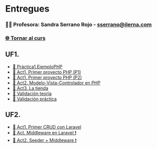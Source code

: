 # Entregues
### 👩‍🏫 Profesora: Sandra Serrano Rojo - sserrano@ilerna.com
### [🌐 Tornar al curs](https://github.com/aiuoki/DAW-2/tree/Desenvolupament-web-en-entorn-servidor)

## UF1.
- [📝 Práctica1.EjemploPHP](https://github.com/aiuoki/DAW-2/tree/Desenvolupament-web-en-entorn-servidor/Desenvolupament%20web%20en%20entorn%20servidor/UF1/---%20ACTIVITATS%20---/Pr%C3%A1ctica1.EjemploPHP/Entrega)
- [📝 Act1. Primer proyecto PHP (P1)](https://github.com/aiuoki/DAW-2/tree/Desenvolupament-web-en-entorn-servidor/Desenvolupament%20web%20en%20entorn%20servidor/UF1/---%20ACTIVITATS%20---/Act1.%20Primer%20proyecto%20PHP%20(P1)/Entrega)
- [📝 Act1. Primer proyecto PHP (P2)](https://github.com/aiuoki/DAW-2/tree/Desenvolupament-web-en-entorn-servidor/Desenvolupament%20web%20en%20entorn%20servidor/UF1/---%20ACTIVITATS%20---/Act1.%20Primer%20proyecto%20PHP%20(P2)/Entrega)
- [📝 Act2. Modelo-Vista-Controlador en PHP](https://github.com/aiuoki/DAW-2/tree/Desenvolupament-web-en-entorn-servidor/Desenvolupament%20web%20en%20entorn%20servidor/UF1/---%20ACTIVITATS%20---/Act2.%20Modelo-Vista-Controlador%20en%20PHP/Entrega)
- [📝 Act3. La tienda](https://github.com/aiuoki/DAW-2/tree/Desenvolupament-web-en-entorn-servidor/Desenvolupament%20web%20en%20entorn%20servidor/UF1/---%20ACTIVITATS%20---/%20Act3.%20La%20tienda/Entrega)
- [📝 Validación teoría](https://github.com/aiuoki/DAW-2/tree/Desenvolupament-web-en-entorn-servidor/Desenvolupament%20web%20en%20entorn%20servidor/UF1/---%20ACTIVITATS%20---/Validacio%CC%81n%20teori%CC%81a)
- [📝 Validación práctica](https://github.com/aiuoki/DAW-2/tree/Desenvolupament-web-en-entorn-servidor/Desenvolupament%20web%20en%20entorn%20servidor/UF1/---%20ACTIVITATS%20---/Validaci%C3%B3n%20pr%C3%A1ctica/Entrega)

## UF2.
- [📝 Act1. Primer CRUD con Laravel](https://github.com/aiuoki/DAW-2/tree/Desenvolupament-web-en-entorn-servidor/Desenvolupament%20web%20en%20entorn%20servidor/UF2/Act1.%20Primer%20CRUD%20con%20Laravel/Entrega)
- [📝 Act. Middleware en Laravel ❗️](google.com)
- [📝 Act2. Seeder + Middleware ❗️](google.com)
